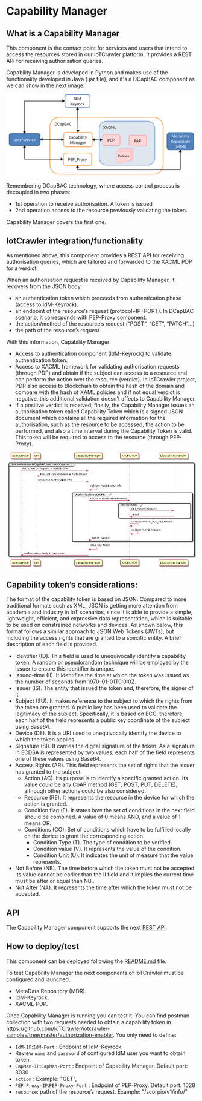 # Capability Manager

## What is a Capability Manager

This component is the contact point for services and users that intend to access the resources stored in our IoTCrawler platform. It provides a REST API for receiving authorisation queries.

Capability Manager is developed in Python and makes use of the functionality developed in Java (.jar file), and it's a DCapBAC component as we can show in the next image:

![security-components](../security-components.png)

Remembering DCapBAC technology, where access control process is decoupled in two phases:

- 1st operation to receive authorisation. A token is issued
- 2nd operation access to the resource previously validating the token.

Capability Manager covers the first one.

## IotCrawler integration/functionality

As mentioned above, this component provides a REST API for receiving authorisation queries, which are tailored and forwarded to the XACML PDP for a verdict.

When an authorisation request is received by Capability Manager, it recovers from the JSON body:

- an authentication token which proceeds from authentication phase (access to IdM-Keyrock).
- an endpoint of the resource’s request (protocol+IP+PORT). In DCapBAC scenario, it corresponds with PEP-Proxy component.
- the action/method of the resource’s request (“POST”, “GET”, “PATCH”...)
- the path of the resource’s request

With this information, Capability Manager:

- Access to authentication component (IdM-Keyrock) to validate authentication token.
- Access to XACML framework for validating authorisation requests (through PDP) and obtain if the subject can access to a resource and can perform the action over the resource (verdict). In IoTCrawler project, PDP also access to Blockchain to obtain the hash of the domain and compare with the hash of XAML policies and if not equal verdict is negative, this additional validation doesn't affects to Capability Manager.
- If a positive verdict is received, finally, the Capability Manager issues an authorisation token called Capability Token which is a signed JSON document which contains all the required information for the authorisation, such as the resource to be accessed, the action to be performed, and also a time interval during the Capability Token is valid. This token will be required to access to the resource (through PEP-Proxy).

![interaction-diagram-capability-manager](interaction-diagram-capability-manager.png)

## Capability token’s considerations:

The format of the capability token is based on JSON. Compared to more traditional formats such as XML, JSON is getting more attention from academia and industry in IoT scenarios, since it is able to provide a simple, lightweight, efficient, and expressive data representation, which is suitable to be used on constrained networks and devices. As shown below, this format follows a similar approach to JSON Web Tokens (JWTs), but including the access rights that are granted to a specific entity.
A brief description of each field is provided.

- Identifier (ID). This field is used to unequivocally identify a capability token. A random or pseudorandom technique will be employed by the issuer to ensure this identifier is unique.
- Issued-time (II). It identifies the time at which the token was issued as the number of seconds from 1970-01-01T0:0:0Z.
- Issuer (IS). The entity that issued the token and, therefore, the signer of it.
- Subject (SU). It makes reference to the subject to which the rights from the token are granted. A public key has been used to validate the legitimacy of the subject. Specifically, it is based on ECC, therefore, each half of the field represents a public key coordinate of the subject using Base64.
- Device (DE). It is a URI used to unequivocally identify the device to which the token applies.
- Signature (SI). It carries the digital signature of the token. As a signature in ECDSA is represented by two values, each half of the field represents one of these values using Base64.
- Access Rights (AR). This field represents the set of rights that the issuer has granted to the subject.
  - Action (AC). Its purpose is to identify a specific granted action. Its value could be any CoAP method (GET, POST, PUT, DELETE), although other actions could be also considered.
  - Resource (RE). It represents the resource in the device for which the action is granted.
  - Condition flag (F). It states how the set of conditions in the next field should be combined. A value of 0 means AND, and a value of 1 means OR.
  - Conditions (CO). Set of conditions which have to be fulfilled locally on the device to grant the corresponding action.
    - Condition Type (T). The type of condition to be verified.
    - Condition value (V). It represents the value of the condition.
    - Condition Unit (U). It indicates the unit of measure that the value represents.
- Not Before (NB). The time before which the token must not be accepted. Its value cannot be earlier than the II field and it implies the current time must be after or equal than NB..
- Not After (NA). It represents the time after which the token must not be accepted.

## API

The Capability Manager component supports the next [REST API](capability-manager-api).

## How to deploy/test

This component can be deployed following the [README.md](https://github.com/IoTCrawler/Capability-Manager) file.

To test Capability Manager the next components of IoTCrawler must be configured and launched.

- MetaData Repository (MDR).
- IdM-Keyrock.
- XACML-PDP.

Once Capability Manager is running you can test it. You can find postman collection with two requests needed to obtain a capability token in https://github.com/IoTCrawler/iotcrawler-samples/tree/master/authorization-enabler. You only need to define:

- `IdM-IP`:`IdM-Port` : Endpoint of IdM-Keyrock.
- Review `name` and `password` of configured IdM user you want to obtain token.
- `CapMan-IP`:`CapMan-Port` : Endpoint of Capability Manager. Default port: 3030
- `action` : Example: "GET",
- `PEP-Proxy-IP`:`PEP-Proxy-Port` : Endpoint of PEP-Proxy. Default port: 1028
- `resource`: path of the resource’s request. Example: "/scorpio/v1/info/"
